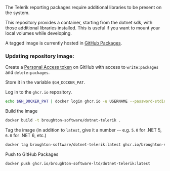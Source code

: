 The Telerik reporting packages require additional libraries to be present on the system.

This repository provides a container, starting from the dotnet sdk, with those additional libraries installed. This is useful if you want to mount your local volumes while developing.

A tagged image is currently hosted in [GitHub Packages](https://github.com/orgs/Broughton-Software-Ltd/packages/container/package/dotnet-telerik).

### Updating repository image:

Create a [Personal Access token](https://github.com/settings/tokens) on GitHub with access to `write:packages` and `delete:packages`.

Store it in the variable `$GH_DOCKER_PAT`.

Log in to the `ghcr.io` repository.

```bash
echo $GH_DOCKER_PAT | docker login ghcr.io -u USERNAME --password-stdin
```

Build the image

```bash
docker build -t broughton-software/dotnet-telerik .
```

Tag the image (in addition to `latest`, give it a number -- e.g. `5.0` for .NET 5, `6.0` for .NET 6, etc.)

```bash
docker tag broughton-software/dotnet-telerik:latest ghcr.io/broughton-software-ltd/dotnet-telerik:latest
```

Push to GitHub Packages

```bash
docker push ghcr.io/broughton-software-ltd/dotnet-telerik:latest
```
